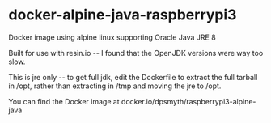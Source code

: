 # docker-alpine-java-raspberrypi3
Docker image using alpine linux supporting Oracle Java JRE 8

Built for use with resin.io -- I found that the OpenJDK versions were way too slow.

This is jre only -- to get full jdk, edit the Dockerfile to extract the full tarball in /opt, rather than extracting in /tmp and moving the jre to /opt.

You can find the Docker image at docker.io/dpsmyth/raspberrypi3-alpine-java
